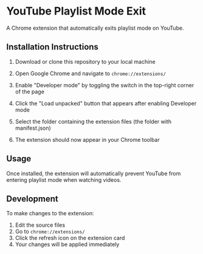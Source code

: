 # YouTube Playlist Mode Exit

A Chrome extension that automatically exits playlist mode on YouTube.

## Installation Instructions

1. Download or clone this repository to your local machine

2. Open Google Chrome and navigate to `chrome://extensions/`

3. Enable "Developer mode" by toggling the switch in the top-right corner of the page

4. Click the "Load unpacked" button that appears after enabling Developer mode

5. Select the folder containing the extension files (the folder with manifest.json)

6. The extension should now appear in your Chrome toolbar

## Usage

Once installed, the extension will automatically prevent YouTube from entering playlist mode when watching videos.

## Development

To make changes to the extension:
1. Edit the source files
2. Go to `chrome://extensions/`
3. Click the refresh icon on the extension card
4. Your changes will be applied immediately